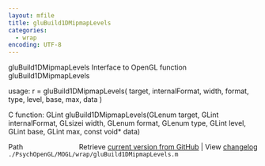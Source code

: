 ```yaml
---
layout: mfile
title: gluBuild1DMipmapLevels
categories:
  - wrap
encoding: UTF-8
---
```


gluBuild1DMipmapLevels  Interface to OpenGL function gluBuild1DMipmapLevels

usage:  r = gluBuild1DMipmapLevels( target, internalFormat, width, format, type, level, base, max, data )

C function:  GLint gluBuild1DMipmapLevels(GLenum target, GLint internalFormat, GLsizei width, GLenum format, GLenum type, GLint level, GLint base, GLint max, const void\* data)


<div class="code_header" style="text-align:right;">
  <span style="float:left;">Path&nbsp;&nbsp;</span> <span class="counter">Retrieve <a href=
  "https://raw.github.com/Psychtoolbox-3/Psychtoolbox-3/beta/./PsychOpenGL/MOGL/wrap/gluBuild1DMipmapLevels.m">current version from GitHub</a> | View <a href=
  "https://github.com/Psychtoolbox-3/Psychtoolbox-3/commits/beta/./PsychOpenGL/MOGL/wrap/gluBuild1DMipmapLevels.m">changelog</a></span>
</div>
<div class="code">
  <code>./PsychOpenGL/MOGL/wrap/gluBuild1DMipmapLevels.m</code>
</div>
